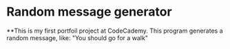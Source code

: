 # Random message generator

**This is my first portfoil project at CodeCademy.
This program generates a random message, like: "You should go for a walk"
